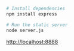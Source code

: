 ```bash
# Install dependencies
npm install express

# Run the static server
node server.js
```

[http://localhost:8888](http://localhost:8888)